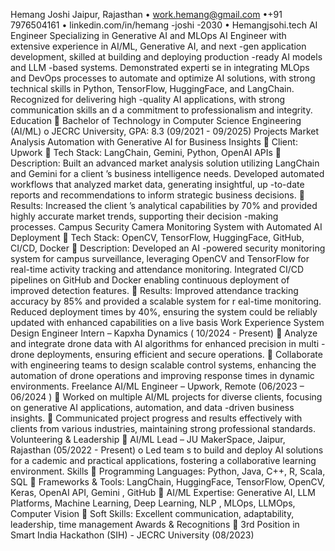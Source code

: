 Hemang Joshi
Jaipur, Rajasthan • work.hemang@gmail.com •+91 7976504161 • linkedin.com/in/hemang -joshi -2030 •
Hemangjsohi.tech
AI Engineer Specializing in Generative AI and MLOps
AI Engineer with extensive experience in AI/ML, Generative AI, and next -gen application development, skilled at
building and deploying production -ready AI models and LLM -based systems. Demonstrated experti se in
integrating MLOps and DevOps processes to automate and optimize AI solutions, with strong technical skills in
Python, TensorFlow, HuggingFace, and LangChain. Recognized for delivering high -quality AI applications, with
strong communication skills an d a commitment to professionalism and integrity.
Education
 Bachelor of Technology in Computer Science Engineering (AI/ML)
o JECRC University, GPA: 8.3 (09/2021 - 09/2025)
Projects
Market Analysis Automation with Generative AI for Business Insights
 Client: Upwork
 Tech Stack: LangChain, Gemini, Python, OpenAI APIs
 Description: Built an advanced market analysis solution utilizing LangChain and Gemini for a client ’s
business intelligence needs. Developed automated workflows that analyzed market data, generating
insightful, up -to-date reports and recommendations to inform strategic business decisions.
 Results: Increased the client ’s analytical capabilities by 70% and provided highly accurate market trends,
supporting their decision -making processes.
Campus Security Camera Monitoring System with Automated AI Deployment
 Tech Stack: OpenCV, TensorFlow, HuggingFace, GitHub, CI/CD, Docker
 Description: Developed an AI -powered security monitoring system for campus surveillance, leveraging
OpenCV and TensorFlow for real-time activity tracking and attendance monitoring. Integrated CI/CD
pipelines on GitHub and Docker enabling continuous deployment of improved detection features.
 Results: Improved attendance tracking accuracy by 85% and provided a scalable system for r eal-time
monitoring. Reduced deployment times by 40%, ensuring the system could be reliably updated with
enhanced capabilities on a live basis
Work Experience
System Design Engineer Intern – Kapxha Dynamics ( 10/2024 - Present)
 Analyze and integrate drone data with AI algorithms for enhanced precision in multi -drone
deployments, ensuring efficient and secure operations.
 Collaborate with engineering teams to design scalable control systems, enhancing the
automation of drone operations and improving response times in dynamic environments.
Freelance AI/ML Engineer – Upwork, Remote (06/2023 – 06/2024 )
 Worked on multiple AI/ML projects for diverse clients, focusing on generative AI applications, automation,
and data -driven business insights.
 Communicated project progress and results effectively with clients from various industries, maintaining
strong professional standards.
Volunteering & Leadership
 AI/ML Lead – JU MakerSpace, Jaipur, Rajasthan (05/2022 - Present)
o Led team s to build and deploy AI solutions for a cademic and practical applications, fostering a
collaborative learning environment.
Skills
 Programming Languages: Python, Java, C++, R, Scala, SQL
 Frameworks & Tools: LangChain, HuggingFace, TensorFlow, OpenCV, Keras, OpenAI API, Gemini , GitHub
 AI/ML Expertise: Generative AI, LLM Platforms, Machine Learning, Deep Learning, NLP , MLOps, LLMOps,
Computer Vision
 Soft Skills: Excellent communication, adaptability, leadership, time management
Awards & Recognitions
 3rd Position in Smart India Hackathon (SIH) - JECRC University (08/2023)
